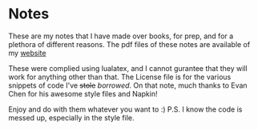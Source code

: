 # Notes
These are my notes that I have made over books, for prep, and for a plethora of different reasons. The pdf files of these notes are available of my [website](anonscholar.github.io)


These were complied using lualatex, and I cannot gurantee that they will work for anything other than that. The License file is for the various snippets of code I've ~~stole~~ _borrowed_. On that note, much thanks to Evan Chen for his awesome style files and Napkin!


Enjoy and do with them whatever you want to :) 
P.S. I know the code is messed up, especially in the style file. 
